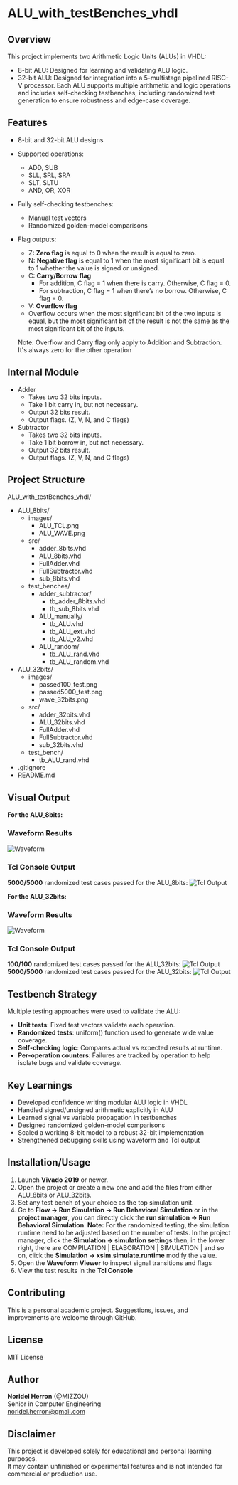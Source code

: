 # ALU_with_testBenches_vhdl

## Overview
This project implements two Arithmetic Logic Units (ALUs) in VHDL:
- 8-bit ALU: Designed for learning and validating ALU logic.
- 32-bit ALU: Designed for integration into a 5-multistage pipelined RISC-V processor.
Each ALU supports multiple arithmetic and logic operations and includes self-checking testbenches, including randomized test generation to ensure robustness and edge-case coverage.

## Features
- 8-bit and 32-bit ALU designs
- Supported operations:
    - ADD, SUB
    - SLL, SRL, SRA
    - SLT, SLTU
    - AND, OR, XOR
- Fully self-checking testbenches:
    - Manual test vectors
    - Randomized golden-model comparisons
- Flag outputs: 
    - Z: **Zero flag** is equal to 0 when the result is equal to zero. 
    - N: **Negative flag** is equal to 1 when the most significant bit is equal to 1 whether the value is signed or unsigned. 
    - C: **Carry/Borrow flag**
        - For addition, C flag = 1 when there is carry. Otherwise, C flag = 0.
        - For subtraction, C flag = 1 when there’s no borrow. Otherwise, C flag = 0.  
    - V: **Overflow flag**
    - Overflow occurs when the most significant bit of the two inputs is equal, but the most significant bit of the result is not the same as the most significant bit of the inputs.

    Note: Overflow and Carry flag only apply to Addition and Subtraction. It's always zero for the other operation
  
## Internal Module
- Adder
    - Takes two 32 bits inputs. 
    - Take 1 bit carry in, but not necessary. 
    - Output 32 bits result.
    - Output flags. (Z, V, N, and C flags)
- Subtractor
    - Takes two 32 bits inputs. 
    - Take 1 bit borrow in, but not necessary. 
    - Output 32 bits result. 
    - Output flags. (Z, V, N, and C flags)
  
## Project Structure
ALU_with_testBenches_vhdl/
- ALU_8bits/
    - images/
        - ALU_TCL.png
        - ALU_WAVE.png
    - src/
        - adder_8bits.vhd
        - ALU_8bits.vhd
        - FullAdder.vhd
        - FullSubtractor.vhd
        - sub_8bits.vhd
    - test_benches/
        - adder_subtractor/
            - tb_adder_8bits.vhd
            - tb_sub_8bits.vhd
        - ALU_manually/
            - tb_ALU.vhd
            - tb_ALU_ext.vhd
            - tb_ALU_v2.vhd
        - ALU_random/
            - tb_ALU_rand.vhd
            - tb_ALU_random.vhd
- ALU_32bits/
    - images/
        - passed100_test.png
        - passed5000_test.png
        - wave_32bits.png
    - src/
        - adder_32bits.vhd
        - ALU_32bits.vhd
        - FullAdder.vhd
        - FullSubtractor.vhd
        - sub_32bits.vhd
    - test_bench/
        - tb_ALU_rand.vhd
- .gitignore
- README.md

## Visual Output 
**For the ALU_8bits:**
### Waveform Results
![Waveform](ALU_8bits/images/ALU_WAVE.png)

### Tcl Console Output
**5000/5000** randomized test cases passed for the ALU_8bits:
![Tcl Output](ALU_8bits/images/ALU_TCL.png)

**For the ALU_32bits:**
### Waveform Results
![Waveform](ALU_32bits/images/wave_32bits.png)

### Tcl Console Output
**100/100** randomized test cases passed for the ALU_32bits:
![Tcl Output](ALU_32bits/images/passed100_test.png)
**5000/5000**  randomized test cases passed for the ALU_32bits:
![Tcl Output](ALU_32bits/images/passed5000_test.png)

## Testbench Strategy
Multiple testing approaches were used to validate the ALU:
- **Unit tests**: Fixed test vectors validate each operation.
- **Randomized tests**: uniform() function used to generate wide value coverage.
- **Self-checking logic**:  Compares actual vs expected results at runtime.
- **Per-operation counters**: Failures are tracked by operation to help isolate bugs and validate coverage.

## Key Learnings
- Developed confidence writing modular ALU logic in VHDL
- Handled signed/unsigned arithmetic explicitly in ALU
- Learned signal vs variable propagation in testbenches
- Designed randomized golden-model comparisons
- Scaled a working 8-bit model to a robust 32-bit implementation
- Strengthened debugging skills using waveform and Tcl output

## Installation/Usage

1. Launch **Vivado 2019** or newer.
2. Open the project or create a new one and add the files from either ALU_8bits or ALU_32bits.
3. Set any test bench of your choice as the top simulation unit.
4. Go to **Flow → Run Simulation → Run Behavioral Simulation** or 
    in the **project manager**, you can directly click the **run simulation -> Run Behavioral Simulation**.
    **Note:** For the randomized testing, the simulation runtime need to be adjusted based on the number of tests.
    In the project manager, click the **Simulation -> simulation settings** then, in the lower right,
    there are COMPILATION | ELABORATION | SIMULATION | and so on, click the **Simulation -> xsim.simulate.runtime** modify the value.
5. Open the **Waveform Viewer** to inspect signal transitions and flags
6. View the test results in the **Tcl Console**

## Contributing
This is a personal academic project. Suggestions, issues, and improvements are welcome through GitHub.

## License
MIT License

## Author
**Noridel Herron** (@MIZZOU)  
Senior in Computer Engineering  
noridel.herron@gmail.com


## Disclaimer
This project is developed solely for educational and personal learning purposes.  
It may contain unfinished or experimental features and is not intended for commercial or production use.
